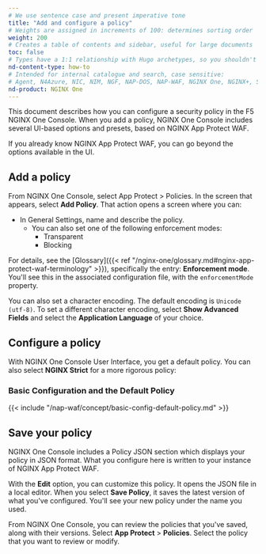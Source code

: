 ```yaml
---
# We use sentence case and present imperative tone
title: "Add and configure a policy"
# Weights are assigned in increments of 100: determines sorting order
weight: 200
# Creates a table of contents and sidebar, useful for large documents
toc: false
# Types have a 1:1 relationship with Hugo archetypes, so you shouldn't need to change this
nd-content-type: how-to
# Intended for internal catalogue and search, case sensitive:
# Agent, N4Azure, NIC, NIM, NGF, NAP-DOS, NAP-WAF, NGINX One, NGINX+, Solutions, Unit
nd-product: NGINX One
---
```


This document describes how you can configure a security policy in the F5 NGINX One Console. When you add a policy, NGINX One Console includes several UI-based options and presets, based on NGINX App Protect WAF.


If you already know NGINX App Protect WAF, you can go beyond the options available in the UI. 

## Add a policy

From NGINX One Console, select App Protect > Policies. In the screen that appears, select **Add Policy**. That action opens a screen where you can:

- In General Settings, name and describe the policy.
  - You can also set one of the following enforcement modes:
    - Transparent
    - Blocking

For details, see the [Glossary]({{< ref "/nginx-one/glossary.md#nginx-app-protect-waf-terminology" >}}), specifically the entry: **Enforcement mode**. You'll see this in the associated configuration file,
with the `enforcementMode` property.

You can also set a character encoding. The default encoding is `Unicode (utf-8)`. To set a different character encoding, select **Show Advanced Fields** and select the **Application Language** of your choice.

## Configure a policy

With NGINX One Console User Interface, you get a default policy. You can also select **NGINX Strict** for a more rigorous policy:

### Basic Configuration and the Default Policy

{{< include "/nap-waf/concept/basic-config-default-policy.md" >}}

## Save your policy

NGINX One Console includes a Policy JSON section which displays your policy in JSON format. What you configure here is written to your instance of NGINX App Protect WAF. 

With the **Edit** option, you can customize this policy. It opens the JSON file in a local editor. When you select **Save Policy**, it saves the latest version of what you've configured. You'll see your new policy under the name you used.

From NGINX One Console, you can review the policies that you've saved, along with their versions. Select **App Protect** > **Policies**. Select the policy that you want to review or modify.
